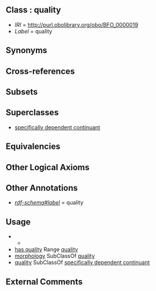 
## Class : quality

 * *IRI* = http://purl.obolibrary.org/obo/BFO_0000019
 * *Label* = quality

## Synonyms


## Cross-references


## Subsets


## Superclasses

 * [specifically dependent continuant](../../BFO/20/BFO_0000020.md)

## Equivalencies


## Other Logical Axioms


## Other Annotations

 * *[rdf-schema#label](../../el/rdf-schema#label.md)* = quality

## Usage

 * -
 * [has quality](../../RO/86/RO_0000086.md) Range [quality](../../BFO/19/BFO_0000019.md)
 * [morphology](../../PATO/51/PATO_0000051.md) SubClassOf [quality](../../BFO/19/BFO_0000019.md)
 * [quality](../../BFO/19/BFO_0000019.md) SubClassOf [specifically dependent continuant](../../BFO/20/BFO_0000020.md)

## External Comments

